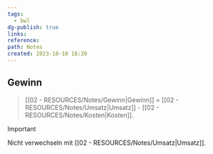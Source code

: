```yaml
---
tags:
  - bwl
dg-publish: true
links: 
reference: 
path: Notes
created: 2023-10-10 18:20
---
```

## Gewinn 
> [[02 - RESOURCES/Notes/Gewinn\|Gewinn]] = [[02 - RESOURCES/Notes/Umsatz\|Umsatz]] - [[02 - RESOURCES/Notes/Kosten\|Kosten]].

 >[!important] 
 >Nicht verwechseln mit [[02 - RESOURCES/Notes/Umsatz\|Umsatz]].


